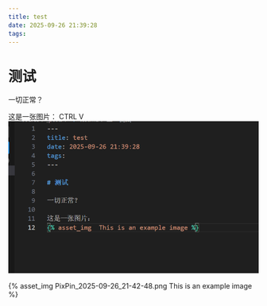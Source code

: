 ```yaml
---
title: test
date: 2025-09-26 21:39:28
tags:
---
```


# 测试

一切正常？

这是一张图片：
CTRL V
![alt text](image-1.png)

{% asset_img PixPin_2025-09-26_21-42-48.png This is an example image %}